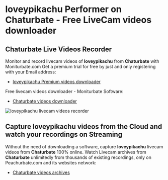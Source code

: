 # loveypikachu Performer on Chaturbate - Free LiveCam videos downloader

## Chaturbate Live Videos Recorder

Monitor and record livecam videos of **loveypikachu** from **Chaturbate** with Moniturbate.com
Get a premium trial for free by just and only registering with your Email address:
* [loveypikachu Premium videos downloader](https://moniturbate.com/request-demo-licence-key.html)

Free livecam videos downloader - Moniturbate Software:
* [Chaturbate videos downloader](https://moniturbate.com/moniturbate-download-software.html)

![loveypikachu livecam videos recorder](https://peachurnet.com/templates/moniturbate-software.png)


## Capture loveypikachu videos from the Cloud and watch your recordings on Streaming

Without the need of downloading a software, capture **loveypikachu** livecam videos from **Chaturbate** 100% online.
Watch Livecam archives from **Chaturbate** unlimitedly from thousands of existing recordings, only on Peachurbate.com and its websites network:
* [Chaturbate videos archives](https://peachurnet.com/)